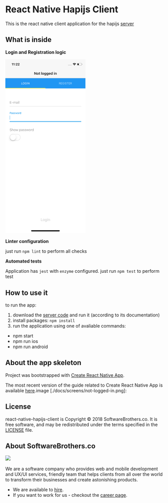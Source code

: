 # React Native Hapijs Client

This is the react native client application for the hapijs [server](https://github.com/SoftwareBrothers/hapijs-mongoose-app-bootstrap)

## What is inside

**Login and Registration logic**

<kbd><img src="./docs/screens/not-logged-in.png" width=250 /></kbd>

**Linter configuration**

just run `npm lint` to perform all checks

**Automated tests**

Application has `jest` with `enzyme` configured.
just run `npm test` to perform test

## How to use it

to run the app:

1. download the [server code](https://github.com/SoftwareBrothers/hapijs-mongoose-app-bootstrap) and run it (according to its documentation)
2. install packages: `npm install`
3. run the application using one of avaliable commands:

  - npm start
  - npm run ios
  - npm run android

## About the app skeleton

Project was bootstrapped with [Create React Native App](https://github.com/react-community/create-react-native-app).

The most recent version of the guide related to Create React Native App is available [here](https://github.com/react-community/create-react-native-app/blob/master/react-native-scripts/template/README.md).image
[./docs/screens/not-logged-in.png]: 

## License

react-native-hapijs-client is Copyright © 2018 SoftwareBrothers.co. It is free software, and may be redistributed under the terms specified in the [LICENSE](LICENSE) file.

## About SoftwareBrothers.co

<img src="https://softwarebrothers.co/assets/images/software-brothers-logo-full.svg" width=240>

We are a software company who provides web and mobile development and UX/UI services, friendly team that helps clients from all over the world to transform their businesses and create astonishing products.

* We are available to [hire](https://softwarebrothers.co/contact).
* If you want to work for us - checkout the [career page](https://softwarebrothers.co/career).
